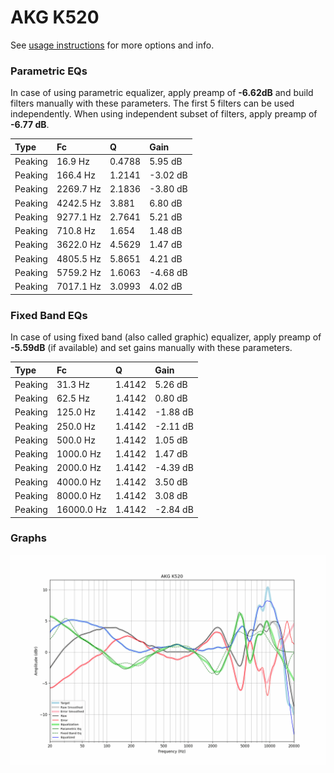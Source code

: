 # AKG K520
See [usage instructions](https://github.com/jaakkopasanen/AutoEq#usage) for more options and info.

### Parametric EQs
In case of using parametric equalizer, apply preamp of **-6.62dB** and build filters manually
with these parameters. The first 5 filters can be used independently.
When using independent subset of filters, apply preamp of **-6.77 dB**.

| Type    | Fc        |      Q | Gain     |
|:--------|:----------|:-------|:---------|
| Peaking | 16.9 Hz   | 0.4788 | 5.95 dB  |
| Peaking | 166.4 Hz  | 1.2141 | -3.02 dB |
| Peaking | 2269.7 Hz | 2.1836 | -3.80 dB |
| Peaking | 4242.5 Hz | 3.881  | 6.80 dB  |
| Peaking | 9277.1 Hz | 2.7641 | 5.21 dB  |
| Peaking | 710.8 Hz  | 1.654  | 1.48 dB  |
| Peaking | 3622.0 Hz | 4.5629 | 1.47 dB  |
| Peaking | 4805.5 Hz | 5.8651 | 4.21 dB  |
| Peaking | 5759.2 Hz | 1.6063 | -4.68 dB |
| Peaking | 7017.1 Hz | 3.0993 | 4.02 dB  |

### Fixed Band EQs
In case of using fixed band (also called graphic) equalizer, apply preamp of **-5.59dB**
(if available) and set gains manually with these parameters.

| Type    | Fc         |      Q | Gain     |
|:--------|:-----------|:-------|:---------|
| Peaking | 31.3 Hz    | 1.4142 | 5.26 dB  |
| Peaking | 62.5 Hz    | 1.4142 | 0.80 dB  |
| Peaking | 125.0 Hz   | 1.4142 | -1.88 dB |
| Peaking | 250.0 Hz   | 1.4142 | -2.11 dB |
| Peaking | 500.0 Hz   | 1.4142 | 1.05 dB  |
| Peaking | 1000.0 Hz  | 1.4142 | 1.47 dB  |
| Peaking | 2000.0 Hz  | 1.4142 | -4.39 dB |
| Peaking | 4000.0 Hz  | 1.4142 | 3.50 dB  |
| Peaking | 8000.0 Hz  | 1.4142 | 3.08 dB  |
| Peaking | 16000.0 Hz | 1.4142 | -2.84 dB |

### Graphs
![](./AKG%20K520.png)